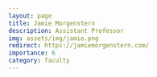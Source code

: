 ```yaml
---
layout: page
title: Jamie Morgenstern
description: Assistant Professor
img: assets/img/jamie.png
redirect: https://jamiemorgenstern.com/
importance: 6
category: faculty
---
```

